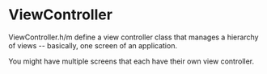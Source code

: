 # ViewController

ViewController.h/m define a view controller class that manages a hierarchy of views -- basically, one screen of an application.

You might have multiple screens that each have their own view controller.
